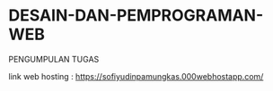 # DESAIN-DAN-PEMPROGRAMAN-WEB
PENGUMPULAN TUGAS

link web hosting : https://sofiyudinpamungkas.000webhostapp.com/
